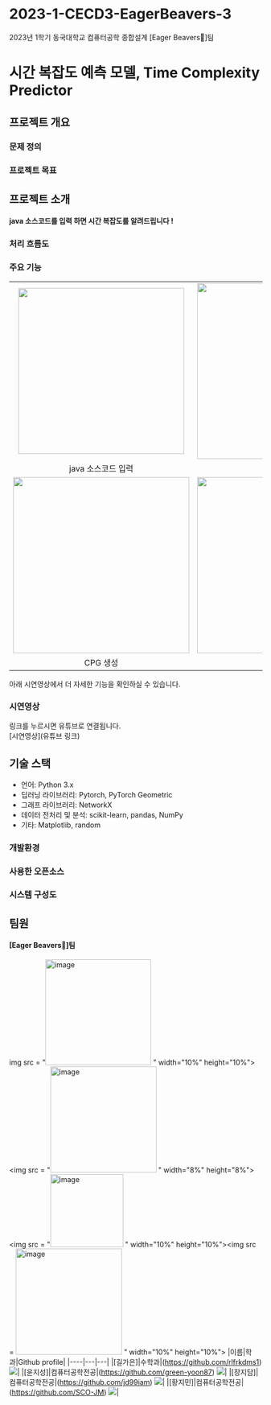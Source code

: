 # 2023-1-CECD3-EagerBeavers-3
2023년 1학기 동국대학교 컴퓨터공학 종합설계 [Eager Beavers🦦]팀 

# 시간 복잡도 예측 모델, Time Complexity Predictor

## 프로젝트 개요

### 문제 정의


### 프로젝트 목표


## 프로젝트 소개

#### java 소스코드를 입력 하면 시간 복잡도를 알려드립니다 !


### 처리 흐름도


### 주요 기능

|                                              |                                                  |                                                    |
| :------------------------------------------: | :----------------------------------------------: | :------------------------------------------------: |
| <img src="" width="330"> |   <img src="" width="350">   | <img src="" width="350"> |
|                 java 소스코드 입력                  |                   결과 출력                   |                 기타                 |
|    <img src="" width="350">    | <img src="" width="350"> |     <img src="" width="350">     |
|                 CPG 생성                  |                 기타                |                     기타                      |

아래 시연영상에서 더 자세한 기능을 확인하실 수 있습니다.

### 시연영상

링크를 누르시면 유튜브로 연결됩니다.<br>
[시연영상](유튜브 링크)<br>


## 기술 스택
- 언어: Python 3.x
- 딥러닝 라이브러리: Pytorch, PyTorch Geometric
- 그래프 라이브러리: NetworkX
- 데이터 전처리 및 분석: scikit-learn, pandas, NumPy
- 기타: Matplotlib, random

### 개발환경


### 사용한 오픈소스


### 시스템 구성도


## 팀원

#### [Eager Beavers🦦]팀 
img src = "<img width="210" alt="image" src="https://github.com/CSID-DGU/2023-1-CECD3-EagerBeavers-3/assets/113659520/f8fed6cf-1d4e-445a-b56c-29a0098feb44">
" width="10%" height="10%"><img src = "<img width="211" alt="image" src="https://github.com/CSID-DGU/2023-1-CECD3-EagerBeavers-3/assets/113659520/74296b2d-5b51-496f-aa3d-be4ac2cef084">
" width="8%" height="8%"><img src = "<img width="145" alt="image" src="https://github.com/CSID-DGU/2023-1-CECD3-EagerBeavers-3/assets/113659520/658a6416-88f4-418e-90f9-b9a0aa12c10e">
" width="10%" height="10%"><img src = <img width="211" alt="image" src="https://github.com/CSID-DGU/2023-1-CECD3-EagerBeavers-3/assets/113659520/eac3a812-f673-413b-b7a8-b7c73f850673">
" width="10%" height="10%">
|이름|학과|Github profile|
|----|---|---|
|[길가은]|수학과|(https://github.com/rlfrkdms1) [![](https://img.shields.io/badge/Github-Dan2dani-blue?style=flat-square&logo=Github)](https://github.com/rlfrkdms1)|
|[윤지성]|컴퓨터공학전공|(https://github.com/green-yoon87) [![](https://img.shields.io/badge/Github-Dan2dani-blue?style=flat-square&logo=Github)](https://github.com/green-yoon87)|
|[장지담]|컴퓨터공학전공|(https://github.com/jd99iam) [![](https://img.shields.io/badge/Github-Dan2dani-blue?style=flat-square&logo=Github)](https://github.com/jd99iam)|
|[황지민]|컴퓨터공학전공|(https://github.com/SCO-JM) [![](https://img.shields.io/badge/Github-Dan2dani-blue?style=flat-square&logo=Github)](https://github.com/SCO-JM)|


